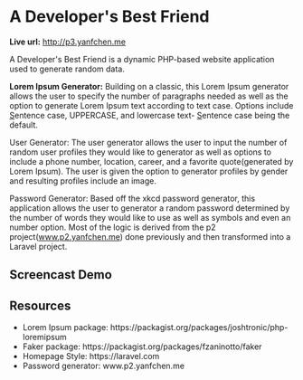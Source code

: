 # A Developer's Best Friend
<b>Live url:</b> <http://p3.yanfchen.me>

A Developer's Best Friend is a dynamic PHP-based website application used to generate random data.

<b>Lorem Ipsum Generator:</b>
Building on a classic, this Lorem Ipsum generator allows the user to specify the number of paragraphs needed as well as the option to generate Lorem Ipsum text according to text case. Options include <u>S</u>entence case, UPPERCASE, and lowercase text- <u>S</u>entence case being the default.

User Generator:
The user generator allows the user to input the number of random user profiles they would like to generator as well as options to include a phone number, location, career, and a favorite quote(generated by Lorem Ipsum). The user is given the option to generator profiles by gender and resulting profiles include an image.

Password Generator:
Based off the xkcd password generator, this application allows the user to generator a random password determined by the number of words they would like to use as well as symbols and even an number option. Most of the logic is derived from the p2 project(www.p2.yanfchen.me) done previously and then transformed into a Laravel project.  


## Screencast Demo



## Resources
<ul>
  <li>Lorem Ipsum package: https://packagist.org/packages/joshtronic/php-loremipsum</li>
  <li>Faker package: https://packagist.org/packages/fzaninotto/faker</li>
  <li>Homepage Style: https://laravel.com</li>
  <li>Password generator: www.p2.yanfchen.me</li>
</ul>

